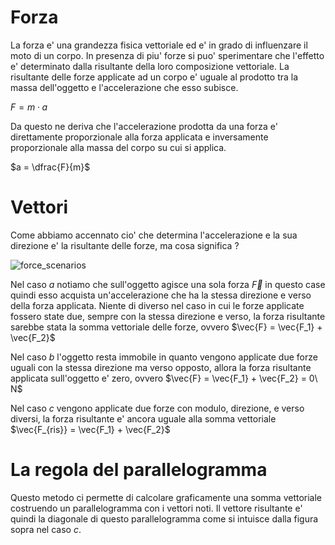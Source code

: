 # Forza

La forza e' una grandezza fisica vettoriale ed e' in grado di influenzare il moto di un corpo. In presenza di piu' forze si puo' sperimentare che l'effetto e' determinato dalla risultante della loro composizione vettoriale. La risultante delle forze applicate ad un corpo e' uguale al prodotto tra la massa dell'oggetto e l'accelerazione che esso subisce.  

$F = m \cdot a$  

Da questo ne deriva che l'accelerazione prodotta da una forza e' direttamente proporzionale alla forza applicata e inversamente proporzionale alla massa del corpo su cui si applica.  

$a = \dfrac{F}{m}$  

# Vettori  

Come abbiamo accennato cio' che determina l'accelerazione e la sua direzione e' la risultante delle forze, ma cosa significa ?  

![force_scenarios](https://user-images.githubusercontent.com/7195133/217632183-9e438b65-d834-4024-b8c5-a331aa5a7f47.jpg)  

Nel caso $a$ notiamo che sull'oggetto agisce una sola forza $\vec{F}$ in questo case quindi esso acquista un'accelerazione che ha la stessa direzione e verso della forza applicata. Niente di diverso nel caso in cui le forze applicate fossero state due, sempre con la stessa direzione e verso, la forza risultante sarebbe stata la somma vettoriale delle forze, ovvero $\vec{F} = \vec{F_1} + \vec{F_2}$

Nel caso $b$ l'oggetto resta immobile in quanto vengono applicate due forze uguali con la stessa direzione ma verso opposto, allora la forza risultante applicata sull'oggetto e' zero, ovvero $\vec{F} = \vec{F_1} + \vec{F_2} = 0\ N$  

Nel caso $c$ vengono applicate due forze con modulo, direzione, e verso diversi, la forza risultante e' ancora uguale alla somma vettoriale $\vec{F_{ris}} = \vec{F_1} + \vec{F_2}$  

# La regola del parallelogramma  

Questo metodo ci permette di calcolare graficamente una somma vettoriale costruendo un parallelogramma con i vettori noti. Il vettore risultante e' quindi la diagonale di questo parallelogramma come si intuisce dalla figura sopra nel caso $c$.  
